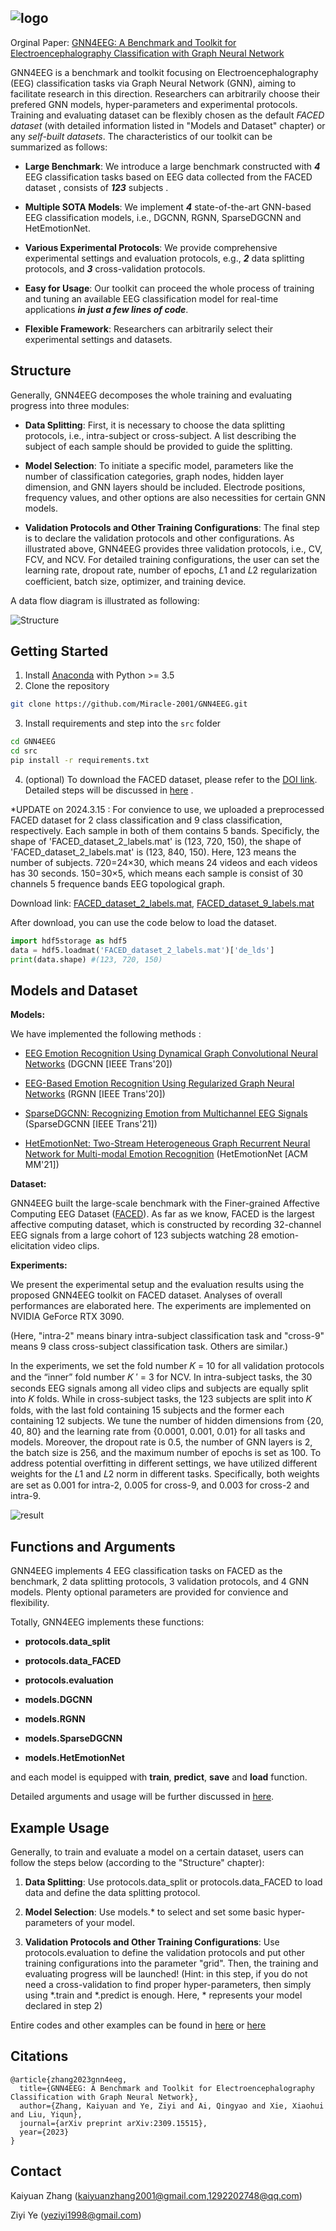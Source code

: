 
![logo](./src/pics/logo.png)
---
Orginal Paper: [GNN4EEG: A Benchmark and Toolkit for Electroencephalography Classification with Graph Neural Network](https://dl.acm.org/doi/abs/10.1145/3675094.3678475) 

<!-- Electroencephalography (EEG) classification is a crucial task in neuroscience, neural engineering, and several commercial applications. Traditional EEG classification models, however, have often overlooked or inadequately leveraged the brain’s topological information. Recognizing this shortfall, there has been a burgeoning interest in recent years in harnessing the potential of Graph Neural Networks (GNN) to exploit the topological information by modeling features selected from each EEG channel in a graph structure. 

However, it remains challenging to evaluate the transferability of these models and implement GNN-based EEG classification models in practice due to the lack of easy-to-use toolkits and large-scale public benchmarks. To tackle this, we build GNN4EEG, a benchmark and toolkit for EEG classification with GNN. -->

GNN4EEG is a benchmark and toolkit focusing on Electroencephalography (EEG) classification tasks via Graph Neural Network (GNN), aiming to facilitate research in this direction. Researchers can arbitrarily choose their prefered GNN models, hyper-parameters and experimental protocols. Training and evaluating dataset can be flexibly chosen as the default *FACED dataset* (with detailed information listed in "Models and Dataset" chapter) or any *self-built datasets*.  The characteristics of our toolkit can be summarized as follows:

- **Large Benchmark**: We introduce a large
benchmark constructed with ***4*** EEG classification tasks based on
EEG data collected from the FACED dataset , consists of ***123*** subjects . 

- **Multiple SOTA Models**:  We implement  ***4*** state-of-the-art GNN-based EEG classification
models, i.e., DGCNN, RGNN, SparseDGCNN and HetEmotionNet.

- **Various Experimental Protocols**:  We provide comprehensive experimental settings and evaluation protocols, e.g., ***2*** data splitting protocols, and ***3*** cross-validation protocols.

- **Easy for Usage**: Our toolkit can proceed the whole process of training and tuning an available EEG classification model for real-time applications ***in just a few lines of code***. 

- **Flexible Framework**: Researchers can arbitrarily select their experimental settings and datasets.



<!-- Generally, GNN4EEG implements **4 EEG classification tasks** as the benchmark, **3 validation protocols** , and **4 GNN models** . -->

## Structure

Generally, GNN4EEG decomposes the whole training and evaluating progress into three modules:

- **Data Splitting**: First, it is necessary to choose the data splitting protocols, i.e., intra-subject or cross-subject. A list describing
the subject of each sample should be provided to guide the splitting.

- **Model Selection**: To initiate a specific model, parameters like
the number of classification categories, graph nodes, hidden layer dimension, and GNN layers should be included. Electrode positions, frequency values, and other options are also necessities for certain
GNN models.


- **Validation Protocols and Other Training Configurations**: The
final step is to declare the validation protocols and other configurations. As illustrated above, GNN4EEG provides three validation protocols, i.e., CV, FCV, and NCV. For detailed training configurations, the user can set the learning rate, dropout rate, number of
epochs, 𝐿1 and 𝐿2 regularization coefficient, batch size, optimizer,
and training device.

A data flow diagram is illustrated as following:

![Structure](./src/pics/structure.png)



## Getting Started

1. Install [Anaconda](https://docs.conda.io/en/latest/miniconda.html) with Python >= 3.5
2. Clone the repository

```bash
git clone https://github.com/Miracle-2001/GNN4EEG.git
```

3. Install requirements and step into the `src` folder

```bash
cd GNN4EEG
cd src
pip install -r requirements.txt
```

4. (optional) To download the FACED dataset, please refer to the [DOI link](https://doi.org/10.7303/syn50614194). Detailed steps will be discussed in [here](./src/further_illustration/FACED_dataset_preparations.md)
.

*UPDATE on 2024.3.15 : 
For convience to use, we uploaded a preprocessed FACED dataset for 2 class classification and 9 class classification, respectively. Each sample in both of them contains 5 bands. Specificly, the shape of 'FACED_dataset_2_labels.mat' is (123, 720, 150), the shape of 'FACED_dataset_2_labels.mat' is (123, 840, 150). Here, 123 means the number of subjects. 720=24×30, which means 24 videos and each videos has 30 seconds. 150=30×5, which means each sample is consist of 30 channels 5 frequence bands EEG topological graph. 

Download link: [FACED_dataset_2_labels.mat](https://drive.google.com/file/d/1e9e-C4LKVvt0JBO9mNGiDrgl3s2d7OEU/view?usp=drive_link), [FACED_dataset_9_labels.mat](https://drive.google.com/file/d/1ctfPmjUvMKH4xWOkXnIrX_d_AEnhX1Cg/view?usp=drive_link)

After download, you can use the code below to load the dataset.
```python
import hdf5storage as hdf5
data = hdf5.loadmat('FACED_dataset_2_labels.mat')['de_lds']
print(data.shape) #(123, 720, 150)
```

## Models and Dataset

**Models:**

We have implemented the following methods :

- [EEG Emotion Recognition Using Dynamical Graph Convolutional Neural Networks](https://ieeexplore.ieee.org/abstract/document/8320798) (DGCNN [IEEE Trans'20])

- [EEG-Based Emotion Recognition Using Regularized Graph Neural Networks](https://arxiv.org/pdf/1907.07835.pdf) (RGNN [IEEE Trans'20])

- [SparseDGCNN: Recognizing Emotion from Multichannel EEG Signals](https://ieeexplore.ieee.org/abstract/document/9321519) (SparseDGCNN [IEEE Trans'21])

- [HetEmotionNet: Two-Stream Heterogeneous Graph Recurrent Neural Network for Multi-modal Emotion Recognition](https://arxiv.org/pdf/2108.03354.pdf) (HetEmotionNet [ACM MM'21])

**Dataset:**

GNN4EEG built the large-scale benchmark with the Finer-grained Affective Computing EEG Dataset ([FACED](https://doi.org/10.7303/syn50614194)). As far
as we know, FACED is the largest affective computing dataset,
which is constructed by recording 32-channel EEG signals from a
large cohort of 123 subjects watching 28 emotion-elicitation video
clips.


**Experiments:**

We present the experimental setup and the evaluation results using the proposed GNN4EEG toolkit on FACED dataset. Analyses of
overall performances are elaborated here. The experiments are implemented on NVIDIA GeForce RTX 3090.

(Here, "intra-2" means binary intra-subject classification task and "cross-9" means 9 class cross-subject classification task. Others are similar.)

In the experiments, we set the fold number 𝐾 = 10 for all validation protocols and the
“inner” fold number 𝐾
′ = 3 for NCV. In intra-subject tasks, the 30
seconds EEG signals among all video clips and subjects are equally
split into 𝐾 folds. While in cross-subject tasks, the 123 subjects are
split into 𝐾 folds, with the last fold containing 15 subjects and the
former each containing 12 subjects.
We tune the number of hidden dimensions from {20, 40, 80} and
the learning rate from {0.0001, 0.001, 0.01} for all tasks and models.
Moreover, the dropout rate is 0.5, the number of GNN layers is 2,
the batch size is 256, and the maximum number of epochs is set
as 100. To address potential overfitting in different settings, we
have utilized different weights for the 𝐿1 and 𝐿2 norm in different
tasks. Specifically, both weights are set as 0.001 for intra-2, 0.005
for cross-9, and 0.003 for cross-2 and intra-9. 

![result](./src/pics/result.png)

## Functions and Arguments 

GNN4EEG implements 4 EEG classification tasks on FACED as the benchmark, 2 data splitting protocols, 3 validation
protocols, and 4 GNN models. Plenty optional parameters are provided for convience and flexibility.

Totally, GNN4EEG implements these functions:


- **protocols.data_split**
- **protocols.data_FACED**
- **protocols.evaluation**

- **models.DGCNN**
- **models.RGNN**
- **models.SparseDGCNN**
- **models.HetEmotionNet**

and each model is equipped with **train**, **predict**, **save** and **load** function.


Detailed arguments and usage will be further discussed in [here](./src/further_illustration/Functions_and_Arguments.md).

## Example Usage

Generally, to train and evaluate a model on a certain dataset, users can follow the steps below (according to the "Structure" chapter):

1. **Data Splitting**: Use protocols.data_split or protocols.data_FACED to load data and define the data splitting protocol.

2. **Model Selection**: Use models.* to select and set some basic hyper-parameters of your model.

3. **Validation Protocols and Other Training Configurations**: Use protocols.evaluation to define the validation protocols and put other training configurations into the parameter "grid". Then, the training and evaluating progress will be launched! (Hint: in this step, if you do not need a cross-validation to find proper hyper-parameters, then simply using *.train and *.predict is enough. Here, * represents your model declared in step 2)

Entire codes and other examples can be found in [here](example.ipynb) or [here](example_dgcnn_cross2.py)

## Citations
```
@article{zhang2023gnn4eeg,
  title={GNN4EEG: A Benchmark and Toolkit for Electroencephalography Classification with Graph Neural Network},
  author={Zhang, Kaiyuan and Ye, Ziyi and Ai, Qingyao and Xie, Xiaohui and Liu, Yiqun},
  journal={arXiv preprint arXiv:2309.15515},
  year={2023}
}
```

## Contact

Kaiyuan Zhang (<kaiyuanzhang2001@gmail.com>,<1292202748@qq.com>)

Ziyi Ye (<yeziyi1998@gmail.com>)
